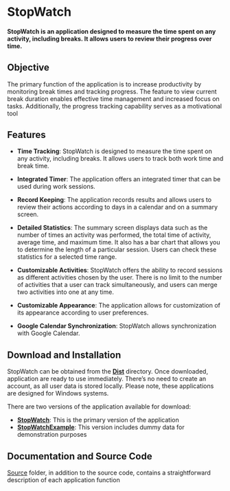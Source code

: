 # StopWatch

#### StopWatch is an application designed to measure the time spent on any activity, including breaks. It allows users to review their progress over time.

## Objective

The primary function of the application is to increase productivity by monitoring break times and tracking progress. The feature to view current break duration enables effective time management and increased focus on tasks. Additionally, the progress tracking capability serves as a motivational tool

## Features

- **Time Tracking**: StopWatch is designed to measure the time spent on any activity, including breaks. It allows users to track both work time and break time.

- **Integrated Timer**: The application offers an integrated timer that can be used during work sessions.

- **Record Keeping**: The application records results and allows users to review their actions according to days in a calendar and on a summary screen.

- **Detailed Statistics**: The summary screen displays data such as the number of times an activity was performed, the total time of activity, average time, and maximum time. It also has a bar chart that allows you to determine the length of a particular session. Users can check these statistics for a selected time range.

- **Customizable Activities**: StopWatch offers the ability to record sessions as different activities chosen by the user. There is no limit to the number of activities that a user can track simultaneously, and users can merge two activities into one at any time.

- **Customizable Appearance**: The application allows for customization of its appearance according to user preferences.

- **Google Calendar Synchronization**: StopWatch allows synchronization with Google Calendar.

## Download and Installation

StopWatch can be obtained from the [**Dist**](/Dist/) directory. Once downloaded, application are ready to use immediately. There’s no need to create an account, as all user data is stored locally. Please note, these applications are designed for Windows systems.

There are two versions of the application available for download:

- [**StopWatch**](/Dist/StopWatch.exe): This is the primary version of the application
- [**StopWatchExample**](/Dist/StopWatchExample.exe): This version includes dummy data for demonstration purposes

## Documentation and Source Code

[Source](/Source/) folder, in addition to the source code, contains a straightforward description of each application function